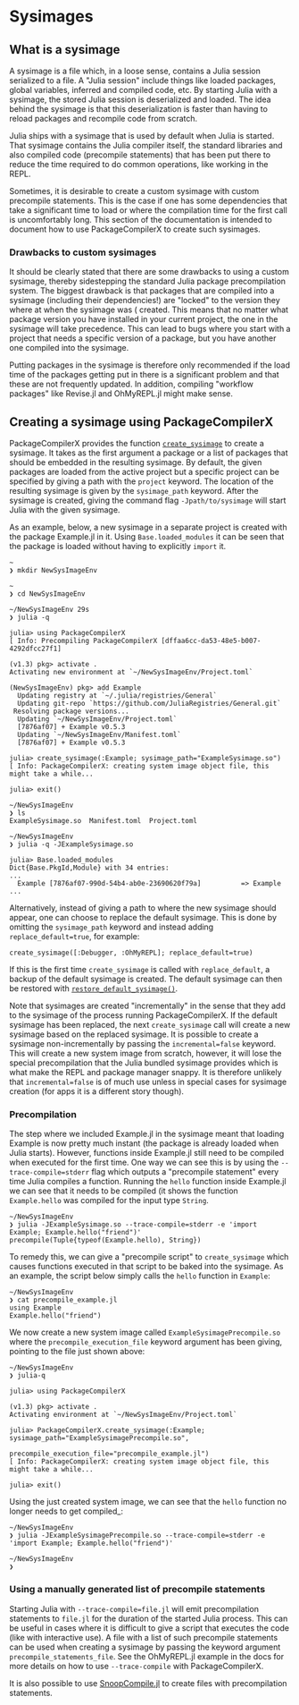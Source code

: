 # Sysimages

## What is a sysimage

A sysimage is a file which, in a loose sense, contains a Julia session
serialized to a file.  A "Julia session" include things like loaded packages,
global variables, inferred and compiled code, etc.  By starting Julia with a
sysimage, the stored Julia session is deserialized and loaded. The idea behind
the sysimage is that this deserialization is faster than having to reload
packages and recompile code from scratch.

Julia ships with a sysimage that is used by default when Julia is started. That
sysimage contains the Julia compiler itself, the standard libraries and also
compiled code (precompile statements) that has been put there to reduce the
time required to do common operations, like working in the REPL.

Sometimes, it is desirable to create a custom sysimage with custom precompile
statements. This is the case if one has some dependencies that take a
significant time to load or where the compilation time for the first call is
uncomfortably long. This section of the documentation is intended to document
how to use PackageCompilerX to create such sysimages.

### Drawbacks to custom sysimages

It should be clearly stated that there are some drawbacks to using a custom
sysimage, thereby sidestepping the standard Julia package precompilation
system.  The biggest drawback is that packages that are compiled into a
sysimage (including their dependencies!) are "locked" to the version they where
at when the sysimage was ( created.  This means that no matter what package
version you have installed in your current project, the one in the sysimage
will take precedence. This can lead to bugs where you start with a project that
needs a specific version of a package, but you have another one compiled into
the sysimage. 

Putting packages in the sysimage is therefore only recommended if the load time
of the packages getting put in there is a significant problem and that these
are not frequently updated. In addition, compiling "workflow packages" like
Revise.jl and OhMyREPL.jl might make sense.

## Creating a sysimage using PackageCompilerX

PackageCompilerX provides the function [`create_sysimage`](@ref) to create a
sysimage.  It takes as the first argument a package or a list of packages that
should be embedded in the resulting sysimage. By default, the given packages are
loaded from the active project but a specific project can be specified by
giving a path with the `project` keyword. The location of the resulting
sysimage is given by the `sysimage_path` keyword.  After the sysimage is
created, giving the command flag `-Jpath/to/sysimage` will start Julia with the
given sysimage.

As an example, below, a new sysimage in a separate project is created with the
package Example.jl in it. Using `Base.loaded_modules` it can be seen that the
package is loaded without having to explicitly `import` it. 
```
~
❯ mkdir NewSysImageEnv

~
❯ cd NewSysImageEnv

~/NewSysImageEnv 29s
❯ julia -q

julia> using PackageCompilerX
[ Info: Precompiling PackageCompilerX [dffaa6cc-da53-48e5-b007-4292dfcc27f1]

(v1.3) pkg> activate .
Activating new environment at `~/NewSysImageEnv/Project.toml`

(NewSysImageEnv) pkg> add Example
  Updating registry at `~/.julia/registries/General`
  Updating git-repo `https://github.com/JuliaRegistries/General.git`
 Resolving package versions...
  Updating `~/NewSysImageEnv/Project.toml`
  [7876af07] + Example v0.5.3
  Updating `~/NewSysImageEnv/Manifest.toml`
  [7876af07] + Example v0.5.3

julia> create_sysimage(:Example; sysimage_path="ExampleSysimage.so")
[ Info: PackageCompilerX: creating system image object file, this might take a while...

julia> exit()

~/NewSysImageEnv
❯ ls
ExampleSysimage.so  Manifest.toml  Project.toml

~/NewSysImageEnv
❯ julia -q -JExampleSysimage.so

julia> Base.loaded_modules
Dict{Base.PkgId,Module} with 34 entries:
...
  Example [7876af07-990d-54b4-ab0e-23690620f79a]          => Example
...
```

Alternatively, instead of giving a path to where the new sysimage should appear, one
can choose to replace the default sysimage.
This is done by omitting the `sysimage_path` keyword and instead adding `replace_default=true`, for example:

```
create_sysimage([:Debugger, :OhMyREPL]; replace_default=true)
```

If this is the first time `create_sysimage` is called with `replace_default`, a
backup of the default sysimage is created. The default sysimage can then be
restored with [`restore_default_sysimage()`](@ref).

Note that sysimages are created "incrementally" in the sense that they add to
the sysimage of the process running PackageCompilerX. If the default sysimage
has been replaced, the next `create_sysimage` call will create a new sysimage
based on the replaced sysimage. It is possible to create a sysimage
non-incrementally by passing the `incremental=false` keyword. This will create
a new system image from scratch, however, it will lose the special
precompilation that the Julia bundled sysimage provides which is what make the
REPL and package manager snappy. It is therefore unlikely that
`incremental=false` is of much use unless in special cases for sysimage
creation (for apps it is a different story though).

### Precompilation

The step where we included Example.jl in the sysimage meant that loading
Example is now pretty much instant (the package is already loaded when Julia
starts). However, functions inside Example.jl still need to be compiled when
executed for the first time.  One way we can see this is by using the
`--trace-compile=stderr` flag which outputs a "precompile statement" every
time Julia compiles a function.  Running the `hello` function inside Example.jl
we can see that it needs to be compiled (it shows the function
`Example.hello` was compiled for the input type `String`.

```
~/NewSysImageEnv
❯ julia -JExampleSysimage.so --trace-compile=stderr -e 'import Example; Example.hello("friend")'
precompile(Tuple{typeof(Example.hello), String})
```

To remedy this, we can give a "precompile script" to `create_sysimage` which
causes functions executed in that script to be baked into the sysimage. As an
example, the script below simply calls the `hello` function in `Example`:

```
~/NewSysImageEnv
❯ cat precompile_example.jl
using Example
Example.hello("friend")
```

We now create a new system image called `ExampleSysimagePrecompile.so` where
the `precompile_execution_file` keyword argument has been giving, pointing to
the file just shown above:

```
~/NewSysImageEnv
❯ julia-q

julia> using PackageCompilerX

(v1.3) pkg> activate .
Activating environment at `~/NewSysImageEnv/Project.toml`

julia> PackageCompilerX.create_sysimage(:Example; sysimage_path="ExampleSysimagePrecompile.so",
                                         precompile_execution_file="precompile_example.jl")
[ Info: PackageCompilerX: creating system image object file, this might take a while...

julia> exit()
```

Using the just created system image, we can see that the `hello` function no longer needs to get compiled_:

```
~/NewSysImageEnv
❯ julia -JExampleSysimagePrecompile.so --trace-compile=stderr -e 'import Example; Example.hello("friend")'

~/NewSysImageEnv
❯
```

### Using a manually generated list of precompile statements

Starting Julia with `--trace-compile=file.jl` will emit precompilation
statements to `file.jl` for the duration of the started Julia process.  This
can be useful in cases where it is difficult to give a script that executes the
code (like with interactive use). A file with a list of such precompile
statements can be used when creating a sysimage by passing the keyword argument
`precompile_statements_file`. See the OhMyREPL.jl example in the docs for more
details on how to use `--trace-compile` with PackageCompilerX.

It is also possible to use
[SnoopCompile.jl](https://timholy.github.io/SnoopCompile.jl/stable/snoopi/#auto-1)
to create files with precompilation statements.

